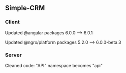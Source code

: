 ## Simple-CRM

### Client
Updated @angular        packages 6.0.0 --> 6.0.1

Updated @ngrx/platform  packages 5.2.0 --> 6.0.0-beta.3

### Server
Cleaned code: "API" namespace becomes "api"
